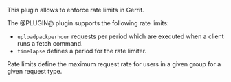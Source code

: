 This plugin allows to enforce rate limits in Gerrit.

The @PLUGIN@ plugin supports the following rate limits:

* `uploadpackperhour` requests per period which are executed when a client runs a fetch command.
* `timelapse` defines a period for the rate limiter.

Rate limits define the maximum request rate for users in a given group
for a given request type.
